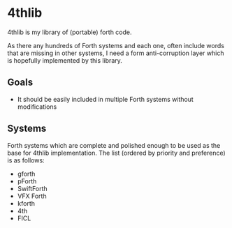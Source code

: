 # 4thlib

4thlib is my library of (portable) forth code.

As there any hundreds of Forth systems and each one, often include words that 
are missing in other systems, I need a form anti-corruption layer which is 
hopefully implemented by this library.

## Goals
- It should be easily included in multiple Forth systems without modifications

## Systems

Forth systems which are complete and polished enough to be used as the base for
4thlib implementation. The list (ordered by priority and preference) is as
follows:

- gforth
- pForth
- SwiftForth
- VFX Forth
- kforth
- 4th
- FICL


